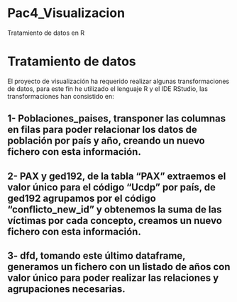 # Pac4_Visualizacion
Tratamiento de datos en R
# Tratamiento de datos
El proyecto de visualización ha requerido realizar algunas transformaciones de datos, para este fin he utilizado el lenguaje R y el IDE RStudio, las transformaciones han consistido en:
	
## 1-	Poblaciones_paises, transponer las columnas en filas para poder relacionar los datos de población por país y año, creando un nuevo fichero con esta información.
## 2-	PAX y ged192, de la tabla “PAX” extraemos el valor único para el código “Ucdp” por país, de ged192 agrupamos por el código “conflicto_new_id”  y obtenemos la suma de las víctimas por cada concepto, creamos un nuevo fichero con esta información.
## 3-	dfd, tomando este último dataframe, generamos un fichero con un listado de años con valor único para poder realizar las relaciones y agrupaciones necesarias.

